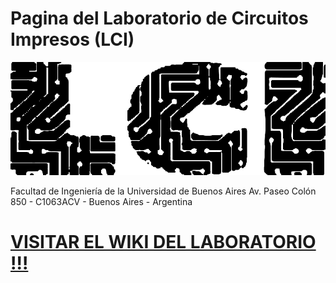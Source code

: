 # Pagina del Laboratorio de Circuitos Impresos (LCI)

![LOGO LCI](https://github.com/laboratoriolci/PaginaLaboratorio/blob/main/LogoLCI.png)

Facultad de Ingeniería de la Universidad de Buenos Aires
Av. Paseo Colón 850 - C1063ACV - Buenos Aires - Argentina

# [VISITAR EL WIKI DEL LABORATORIO !!!](https://github.com/laboratoriolci/PaginaLaboratorio/wiki)
